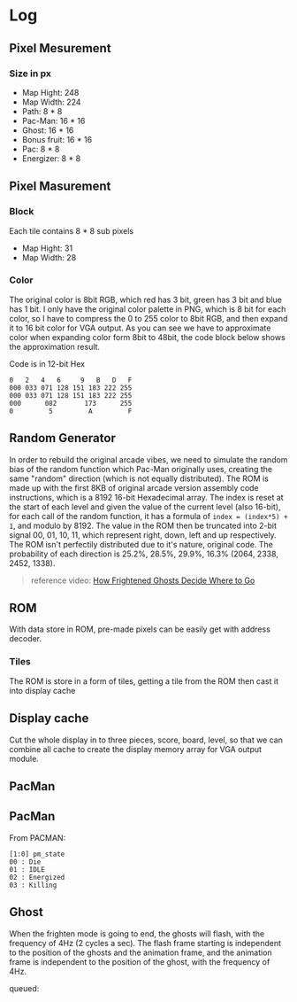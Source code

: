 # Log

## Pixel Mesurement
### Size in px
  - Map Hight: 248
  - Map Width: 224
  - Path: 8 * 8
  - Pac-Man: 16 * 16
  - Ghost: 16 * 16
  - Bonus fruit: 16 * 16
  - Pac: 8 * 8
  - Energizer: 8 * 8

## Pixel Masurement
### Block
Each tile contains 8 * 8 sub pixels
  - Map Hight: 31
  - Map Width: 28
### Color
The original color is 8bit RGB, which red has 3 bit, green has 3 bit and blue has 1 bit. I only have the original color palette in PNG, which is 8 bit for each color, so I have to compress the 0 to 255 color to 8bit RGB, and then expand it to 16 bit color for VGA output. As you can see we have to approximate color when expanding color form 8bit to 48bit, the code block below shows the approximation result.

Code is in 12-bit Hex
  ```
  0   2   4   6     9   B   D   F
  000 033 071 128 151 183 222 255
  000 033 071 128 151 183 222 255
  000      082       173      255
  0         5         A         F
  ```

## Random Generator
In order to rebuild the original arcade vibes, we need to simulate the random bias of the random function which Pac-Man originally uses, creating the same "random" direction (which is not equally distributed). The ROM is made up with the first 8KB of original arcade version assembly code instructions, which is a 8192 16-bit Hexadecimal array. The index is reset at the start of each level and given the value of the current level (also 16-bit), for each call of the random function, it has a formula of `index = (index*5) + 1`, and modulo by 8192. The value in the ROM then be truncated into 2-bit signal 00, 01, 10, 11, which represent right, down, left and up respectively. The ROM isn't perfectily distributed due to it's nature, original code. The probability of each direction is 25.2%, 28.5%, 29.9%, 16.3% (2064, 2338, 2452, 1338).
> reference video: [How Frightened Ghosts Decide Where to Go](https://www.youtube.com/watch?v=eFP0_rkjwlY)

## ROM
With data store in ROM, pre-made pixels can be easily get with address decoder.
### Tiles
The ROM is store in a form of tiles, getting a tile from the ROM then cast it into display cache

## Display cache
Cut the whole display in to three pieces, score, board, level, so that we can combine all cache to create the display memory array for VGA output module.

## PacMan

## PacMan
From PACMAN: 
```
[1:0] pm_state
00 : Die
01 : IDLE
02 : Energized
03 : Killing
```

## Ghost
When the frighten mode is going to end, the ghosts will flash, with the frequency of 4Hz (2 cycles a sec). The flash frame starting is independent to the position of the ghosts and the animation frame, and the animation frame is independent to the position of the ghost, with the frequency of 4Hz.


queued:





